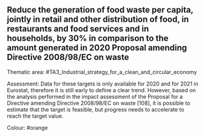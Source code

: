 ## Reduce the generation of food waste per capita, jointly in retail and other distribution of food, in restaurants and food services and in households, by 30% in comparison to the amount generated in 2020 Proposal amending Directive 2008/98/EC on waste

Thematic area: #TA3_Industrial_strategy_for_a_clean_and_circular_economy

Assessment: Data for these targets is only available for 2020 and for 2021 in Eurostat, therefore it is still early to define a clear trend. However, based on the analysis performed in the impact assessment of the Proposal for a Directive amending Directive 2008/98/EC on waste [108], it is possible to estimate that the target is feasible, but progress needs to accelerate to reach the target value.

Colour: #orange